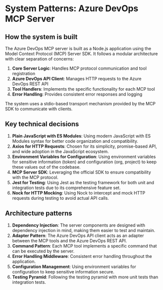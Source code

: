 # System Patterns: Azure DevOps MCP Server

## How the system is built
The Azure DevOps MCP server is built as a Node.js application using the Model Context Protocol (MCP) Server SDK. It follows a modular architecture with clear separation of concerns:

1. **Core Server Logic**: Handles MCP protocol communication and tool registration
2. **Azure DevOps API Client**: Manages HTTP requests to the Azure DevOps REST API
3. **Tool Handlers**: Implements the specific functionality for each MCP tool
4. **Error Handling**: Provides consistent error responses and logging

The system uses a stdio-based transport mechanism provided by the MCP SDK to communicate with clients.

## Key technical decisions
1. **Plain JavaScript with ES Modules**: Using modern JavaScript with ES Modules syntax for better code organization and compatibility.
2. **Axios for HTTP Requests**: Chosen for its simplicity, promise-based API, and wide adoption in the JavaScript ecosystem.
3. **Environment Variables for Configuration**: Using environment variables for sensitive information (token) and configuration (org, project) to keep these values out of the codebase.
4. **MCP Server SDK**: Leveraging the official SDK to ensure compatibility with the MCP protocol.
5. **Jest for Testing**: Using Jest as the testing framework for both unit and integration tests due to its comprehensive feature set.
6. **Nock for HTTP Mocking**: Using Nock to intercept and mock HTTP requests during testing to avoid actual API calls.

## Architecture patterns
1. **Dependency Injection**: The server components are designed with dependency injection in mind, making them easier to test and maintain.
2. **Adapter Pattern**: The Azure DevOps API client acts as an adapter between the MCP tools and the Azure DevOps REST API.
3. **Command Pattern**: Each MCP tool implements a specific command that can be executed by the server.
4. **Error Handling Middleware**: Consistent error handling throughout the application.
5. **Configuration Management**: Using environment variables for configuration to keep sensitive information secure.
6. **Testing Pyramid**: Following the testing pyramid with more unit tests than integration tests.